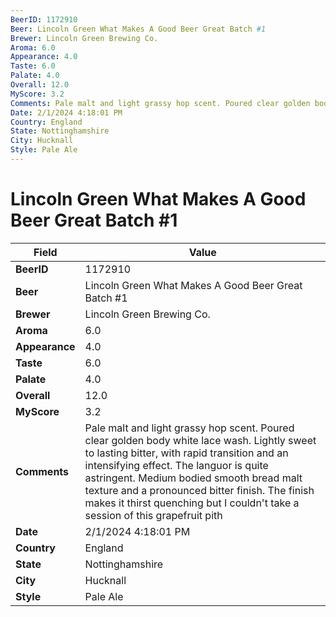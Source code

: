 ```yaml
---
BeerID: 1172910
Beer: Lincoln Green What Makes A Good Beer Great Batch #1
Brewer: Lincoln Green Brewing Co.
Aroma: 6.0
Appearance: 4.0
Taste: 6.0
Palate: 4.0
Overall: 12.0
MyScore: 3.2
Comments: Pale malt and light grassy hop scent. Poured clear golden body white lace wash. Lightly sweet to lasting bitter, with rapid transition and an intensifying effect. The languor is quite astringent. Medium bodied smooth bread malt texture and a pronounced bitter finish. The finish makes it thirst quenching but I couldn't take a session of this grapefruit pith
Date: 2/1/2024 4:18:01 PM
Country: England
State: Nottinghamshire
City: Hucknall
Style: Pale Ale
---
```


# Lincoln Green What Makes A Good Beer Great Batch #1

| Field         | Value |
|---------------|-------|
| **BeerID** | 1172910 |
| **Beer** | Lincoln Green What Makes A Good Beer Great Batch #1 |
| **Brewer** | Lincoln Green Brewing Co. |
| **Aroma** | 6.0 |
| **Appearance** | 4.0 |
| **Taste** | 6.0 |
| **Palate** | 4.0 |
| **Overall** | 12.0 |
| **MyScore** | 3.2 |
| **Comments** | Pale malt and light grassy hop scent. Poured clear golden body white lace wash. Lightly sweet to lasting bitter, with rapid transition and an intensifying effect. The languor is quite astringent. Medium bodied smooth bread malt texture and a pronounced bitter finish. The finish makes it thirst quenching but I couldn't take a session of this grapefruit pith |
| **Date** | 2/1/2024 4:18:01 PM |
| **Country** | England |
| **State** | Nottinghamshire |
| **City** | Hucknall |
| **Style** | Pale Ale |
